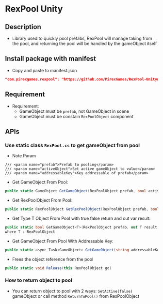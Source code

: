 # RexPool Unity

## Description

- Library used to quickly pool prefabs, RexPool will manage taking from the pool, and returning the pool will be handled by the gameObject itself

## Install package with manifest

- Copy and paste to manifest.json

```json
"com.pirexgames.rexpool": "https://github.com/PirexGames/RexPool-Unity#master",
```

## Requirement

- Requirement:
  - GameObject must be `prefab`, not GameObject in scene
  - GameObject must be constain `RexPoolObject` component

## APIs

### Use static class `RexPool.cs` to get gameObject from pool

- Note Param

```
/// <param name="prefab">Prefab to pooling</param>
/// <param name="activeObject">Set active gameObject to value</param>
/// <param name="addressableKey">Key addressable of prefab</param>
```

- Get GameObject From Pool:

```c#
public static GameObject GetGameObject(RexPoolObject prefab, bool activeObject = false)
```

- Get RexPoolObject From Pool:

```c#
public static RexPoolObject GetRexPoolObject(RexPoolObject prefab, bool activeObject = false)
```

- Get Type T Object From Pool with true false return and out var result:

```c#
public static bool GetGameObject<T>(RexPoolObject prefab, out T result, bool activeObject = false)
where T : RexPoolObject
```

- Get GameObject From Pool With Addressable Key:

```c#
public static async Task<GameObject> GetGameObject(string addressableKey, bool activeObject = false)
```

- Frees the object reference from the pool

```c#
public static void Release(this RexPoolObject go)
```

### How to return object to pool

- You can return object to pool with 2 ways: `SetActive(false)` gameObject or call method `ReturnToPool()` from RexPoolObject
